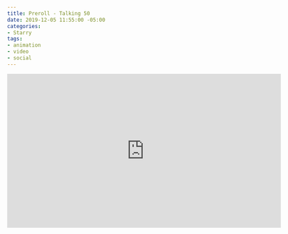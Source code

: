 ```yaml
---
title: Preroll - Talking 50
date: 2019-12-05 11:55:00 -05:00
categories:
- Starry
tags:
- animation
- video
- social
---
```


<div class="video-widescreen"><iframe src="https://player.vimeo.com/video/391019496" width="640" height="360" frameborder="0" allow="autoplay; fullscreen" allowfullscreen></iframe></div>



